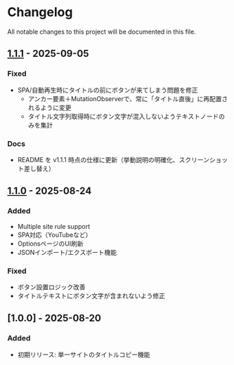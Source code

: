 # Changelog
All notable changes to this project will be documented in this file.


## [1.1.1] - 2025-09-05
### Fixed
- SPA/自動再生時にタイトルの前にボタンが来てしまう問題を修正  
  - アンカー要素＋MutationObserverで、常に「タイトル直後」に再配置されるように変更
  - タイトル文字列取得時にボタン文字が混入しないようテキストノードのみを集計

### Docs
- README を v1.1.1 時点の仕様に更新（挙動説明の明確化、スクリーンショット差し替え）

## [1.1.0] - 2025-08-24
### Added
- Multiple site rule support
- SPA対応（YouTubeなど）
- OptionsページのUI刷新
- JSONインポート/エクスポート機能

### Fixed
- ボタン設置ロジック改善
- タイトルテキストにボタン文字が含まれないよう修正

## [1.0.0] - 2025-08-20
### Added
- 初期リリース: 単一サイトのタイトルコピー機能

[1.1.1]: https://github.com/USERNAME/REPO/compare/v1.1.0...v1.1.1
[1.1.0]: https://github.com/USERNAME/REPO/compare/v1.0.0...v1.1.0